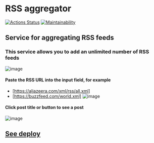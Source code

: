 # RSS aggregator

[![Actions Status](https://github.com/DmitryKr2021/frontend-project-11/workflows/hexlet-check/badge.svg)](https://github.com/DmitryKr2021/frontend-project-11/actions)
[![Maintainability](https://api.codeclimate.com/v1/badges/eafd11818fd3b17c1ab7/maintainability)](https://codeclimate.com/github/DmitryKr2021/frontend-project-11/maintainability)

## Service for aggregating RSS feeds

### This service allows you to add an unlimited number of RSS feeds

![image](https://github.com/DmitryKr2021/frontend-project-11/assets/79040401/0c191bba-086d-4e3b-a104-d9916a61bc4b)

#### Paste the RSS URL into the input field, for example

- [https://aljazeera.com/xml/rss/all.xml]
- [https://buzzfeed.com/world.xml]
![image](https://github.com/DmitryKr2021/frontend-project-11/assets/79040401/ed8317f3-f94e-4df5-88de-5118860cdaee)

#### Click post title or button to see a post

![image](https://github.com/DmitryKr2021/frontend-project-11/assets/79040401/ef17ae14-db67-4de9-9c21-d88f90c4dec8)

## [See deploy](https://frontend-project-11-8d48.vercel.app/)

